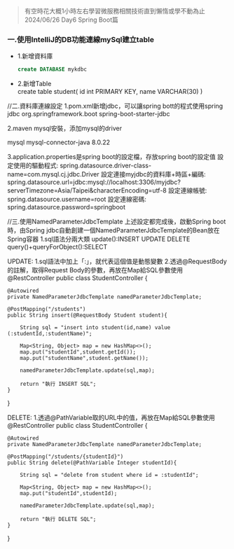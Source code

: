 >有空時花大概1小時左右學習微服務相關技術直到懶惰或學不動為止 2024/06/26 Day6 Spring Boot篇  

### 一.使用IntelliJ的DB功能連線mySql建立table  
- 1.新增資料庫  
  ```SQL
  create DATABASE mykdbc
  ```
- 2.新增Table  
  create table student(
    id int PRIMARY KEY,
    name VARCHAR(30)
    )

//二.資料庫連線設定
1.pom.xml新增jdbc，可以讓spring bott的程式使用spring jdbc
  <dependency>
            <groupId>org.springframework.boot</groupId>
            <artifactId>spring-boot-starter-jdbc</artifactId>
  </dependency>

2.maven mysql安裝，添加mysql的driver
  <!-- https://mvnrepository.com/artifact/mysql/mysql-connector-java -->
<dependency>
    <groupId>mysql</groupId>
    <artifactId>mysql-connector-java</artifactId>
    <version>8.0.22</version>
</dependency>

3.application.properties是spring boot的設定檔，存放spring boot的設定值
  設定使用的驅動程式:
  spring.datasource.driver-class-name=com.mysql.cj.jdbc.Driver
  設定連接myjdbc的資料庫+時區+編碼:
  spring.datasource.url=jdbc:mysql://localhost:3306/myjdbc?serverTimezone=Asia/Taipei&characterEncoding=utf-8
  設定連線帳號:
  spring.datasource.username=root
  設定連線密碼:
  spring.datasource.password=springboot

//三.使用NamedParameterJdbcTemplate
上述設定都完成後，啟動Spring boot時，由Spring jdbc自動創建一個NamedParameterJdbcTemplate的Bean放在Spring容器
1.sql語法分兩大類
  update():INSERT UPDATE DELETE
  query()+queryForObject():SELECT

UPDATE:
1.sql語法中加上「:」，就代表這個值是動態變數
2.透過@RequestBody的註解，取得Request Body的參數，再放在Map給SQL參數使用
@RestController
public class StudentController {

    @Autowired
    private NamedParameterJdbcTemplate namedParameterJdbcTemplate;

    @PostMapping("/students")
    public String insert(@RequestBody Student student){

        String sql = "insert into student(id,name) value (:studentId,:studentName)";

        Map<String, Object> map = new HashMap<>();
        map.put("studentId",student.getId());
        map.put("studentName",student.getName());

        namedParameterJdbcTemplate.update(sql,map);

        return "執行 INSERT SQL";
    }
}

DELETE:
1.透過@PathVariable取的URL中的值，再放在Map給SQL參數使用
@RestController
public class StudentController {

    @Autowired
    private NamedParameterJdbcTemplate namedParameterJdbcTemplate;

    @PostMapping("/students/{studentId}")
    public String delete(@PathVariable Integer studentId){

        String sql = "delete from student where id = :studentId";

        Map<String, Object> map = new HashMap<>();
        map.put("studentId",studentId);

        namedParameterJdbcTemplate.update(sql,map);

        return "執行 DELETE SQL";
    }
}
